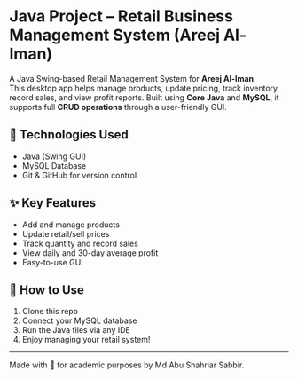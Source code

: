 # Java Project – Retail Business Management System (Areej Al-Iman)

A Java Swing-based Retail Management System for **Areej Al-Iman**.  
This desktop app helps manage products, update pricing, track inventory, record sales, and view profit reports. Built using **Core Java** and **MySQL**, it supports full **CRUD operations** through a user-friendly GUI.

## 🔧 Technologies Used
- Java (Swing GUI)
- MySQL Database
- Git & GitHub for version control

## ✨ Key Features
- Add and manage products
- Update retail/sell prices
- Track quantity and record sales
- View daily and 30-day average profit
- Easy-to-use GUI

## 📁 How to Use
1. Clone this repo
2. Connect your MySQL database
3. Run the Java files via any IDE
4. Enjoy managing your retail system!

---

Made with 💼 for academic purposes by Md Abu Shahriar Sabbir.
